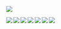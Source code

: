 
<img src="https://user-images.githubusercontent.com/113139928/190191415-c6a826ce-7433-4e00-a073-9d51a88afde8.png">
<p align="center">
<img align="left" src="https://img.shields.io/badge/azure-%230072C6.svg?style=for-the-badge&logo=microsoftazure&logoColor=white">
<img align="left" src="https://img.shields.io/badge/-Stackoverflow-FE7A16?style=for-the-badge&logo=stack-overflow&logoColor=white">
<img align="left" src="https://img.shields.io/badge/Tor-7D4698?style=for-the-badge&logo=Tor-Browser&logoColor=white">
<img align="left" src="https://img.shields.io/badge/linkedin-%230077B5.svg?style=for-the-badge&logo=linkedin&logoColor=white">
<img align="left" src="https://img.shields.io/badge/OneDrive-0078D4.svg?style=for-the-badge&logo=microsoftonedrive&logoColor=white">
<img align="left" src="https://img.shields.io/badge/mysql-%2300f.svg?style=for-the-badge&logo=mysql&logoColor=white">
<img align="left" src="https://img.shields.io/badge/DuckDuckGo-DE5833?style=for-the-badge&logo=DuckDuckGo&logoColor=white">
